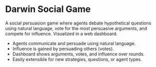 # Darwin Social Game

A social persuasion game where agents debate hypothetical questions using natural language, vote for the most persuasive arguments, and compete for influence. Visualized in a web dashboard.

- Agents communicate and persuade using natural language.
- Influence is gained by persuading others (votes).
- Dashboard shows arguments, votes, and influence over rounds.
- Easily extensible for new strategies, questions, or agent types.
